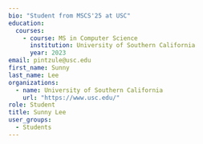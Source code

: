 ```yaml
---
bio: "Student from MSCS'25 at USC"
education:
  courses:
    - course: MS in Computer Science
      institution: University of Southern California
      year: 2023
email: pintzule@usc.edu
first_name: Sunny
last_name: Lee
organizations:
  - name: University of Southern California
    url: "https://www.usc.edu/"
role: Student
title: Sunny Lee
user_groups:
  - Students
---
```

